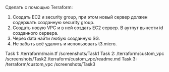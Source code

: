 Сделать с помощью Terraform:
1.	Создать EC2 и security group, при этом новый сервер должен содержать созданную security group.
2.	Создать новую VPC и в ней создать EC2 сервер. В аутпут вынести id созданного сервера.
3.	Через data найти любую созданную SG.
4.	Не забыть всё удалить и использовать t3.micro.

Task 1: /terraform/main.tf      /screenshots/Task1
Task 2:	/terraform/custom_vpc   /screenshots/Task2    /terraform/custom_vpc/readme.md
Task 3:	/terraform/custom_vpc   /screenshots/Task3
